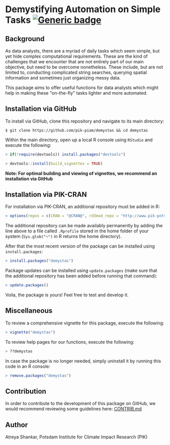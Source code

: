 # Demystifying Automation on Simple Tasks [![Generic badge](https://img.shields.io/badge/release-v1.3.11-blue.svg)](https://github.com/pik-piam/demystas/releases/)

## Background

As data analysts, there are a myriad of daily tasks which seem simple, but yet hide complex computational requirements. These are the kind of challenges that we encounter that are not entirely part of our main objective, but need to be overcome nonetheless. These include, but are not limited to, conducting complicated string searches, querying spatial information and sometimes just organizing messy data.

This package aims to offer useful functions for data analysts which might help in making these "on-the-fly" tasks lighter and more automated.

## Installation via GitHub

To install via GitHub, clone this repository and navigate to its main directory:

```shell
$ git clone https://github.com/pik-piam/demystas && cd demystas
```
Within the main directory, open up a local R console using `RStudio` and execute the following:

```r
> if(!require(devtools)) install.packages("devtools")

> devtools::install(build_vignettes = TRUE)
```

**Note: For optimal building and viewing of vignettes, we recommend an installation via GitHub** 

## Installation via PIK-CRAN

For installation via PIK-CRAN, an additional repository must be added in R:

```r
> options(repos = c(CRAN = "@CRAN@", rd3mod_repo = "http://www.pik-potsdam.de/rd3mod/R/"))
```

The additional repository can be made availably permanently by adding the line above to a file called `.Rprofile` stored in the home folder of your system (`Sys.glob("~")` in R returns the home directory).

After that the most recent version of the package can be installed using `install.packages`:

```r
> install.packages("demystas")
```

Package updates can be installed using `update.packages` (make sure that the additional repository has been added before running that command):

```r
> update.packages()
```

Voila, the package is yours! Feel free to test and develop it.

## Miscellaneous

To review a comprehensive vignette for this package, execute the following:

```r
> vignette("demystas")
```

To review help pages for our functions, execute the following:

```r
> ??demystas
```

In case the package is no longer needed, simply uninstall it by running this code in an R console:

```r
> remove.packages("demystas")
```

## Contribution

In order to contribute to the development of this package on GitHub, we would recommend reviewing some guidelines here: [CONTRIB.md](/doc/CONTRIB.md)

## Author

Atreya Shankar, Potsdam Institute for Climate Impact Research (PIK)
